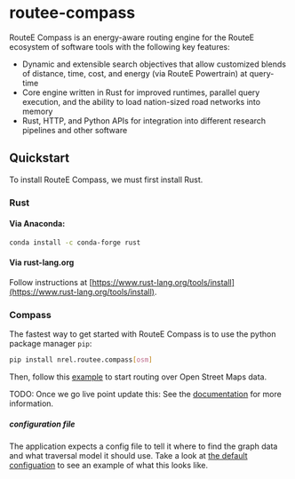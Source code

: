 # routee-compass

RouteE Compass is an energy-aware routing engine for the RouteE ecosystem of software tools with the following key features:

- Dynamic and extensible search objectives that allow customized blends of distance, time, cost, and energy (via RouteE Powertrain) at query-time
- Core engine written in Rust for improved runtimes, parallel query execution, and the ability to load nation-sized road networks into memory
- Rust, HTTP, and Python APIs for integration into different research pipelines and other software

## Quickstart

To install RouteE Compass, we must first install Rust.

### Rust
#### Via Anaconda:

```bash
conda install -c conda-forge rust
```

#### Via rust-lang.org

Follow instructions at [https://www.rust-lang.org/tools/install](https://www.rust-lang.org/tools/install).

### Compass

The fastest way to get started with RouteE Compass is to use the python package manager `pip`:

```bash
pip install nrel.routee.compass[osm]
```

Then, follow this [example](docs/notebooks/open_street_maps_example.ipynb) to start routing over Open Street Maps data.

TODO: Once we go live point update this:
See the [documentation](https://nrel.github.io/routee-compass/) for more information.

##### configuration file

The application expects a config file to tell it where to find the graph data and what traversal model it should use.
Take a look at [the default configuation](./rust/compass-app/src/app/compass/config/config.default.toml) to see an example of what this looks like.
